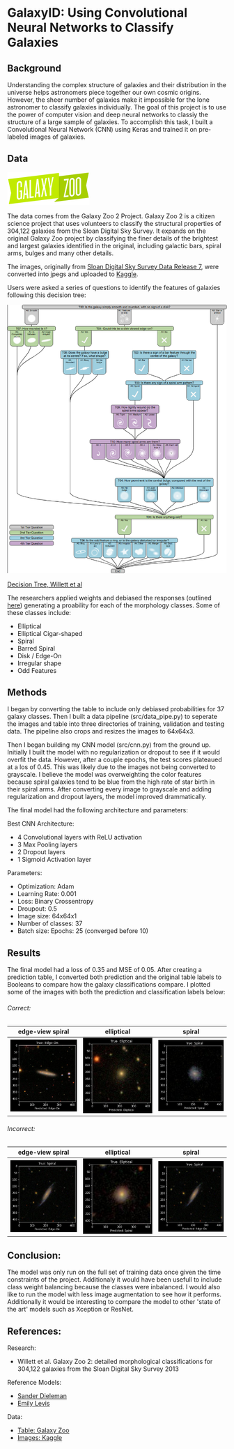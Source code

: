 # GalaxyID: Using Convolutional Neural Networks to Classify Galaxies

## Background

Understanding the complex structure of galaxies and their distribution in the universe helps astronomers piece together our own cosmic origins. However, the sheer number of galaxies make it impossible for the lone astronomer to classify galaxies individually.
The goal of this project is to use the power of computer vision and deep neural networks to classiy the structure of a large sample of galaxies. To accomplish this task, I built a Convolutional Neural Network (CNN) using Keras and trained it on pre-labeled images of galaxies.

## Data
![](img/readme/galaxy_zoo_logo.png)

The data comes from the Galaxy Zoo 2 Project. Galaxy Zoo 2 is a citizen science project that uses volunteers to classify the structural properties of 304,122 galaxies from the Sloan Digital Sky Survey. 
It expands on the original Galaxy Zoo project by classifying the finer details of the brightest and largest galaxies identified in the original, including galactic bars, spiral arms, bulges and many other details.

The images, originally from [Sloan Digital Sky Survey Data Release 7](https://classic.sdss.org/dr7/), were converted into jpegs and uploaded to [Kaggle](https://www.kaggle.com/jaimetrickz/galaxy-zoo-2-images).  


Users were asked a series of questions to identify the features of galaxies following this decision tree:

![](img/readme/gz2_tree.png)

[Decision Tree, Willett et al](https://static.zooniverse.org/data.galaxyzoo.org/gz_trees/images/gz2_tree_crop.pdf)

The researchers applied weights and debiased the responses (outlined [here](https://arxiv.org/pdf/1308.3496v2.pdf)) generating a proability for each of the morphology classes.
Some of these classes include:
- Elliptical
- Elliptical Cigar-shaped
- Spiral
- Barred Spiral
- Disk / Edge-On
- Irregular shape
- Odd Features


## Methods

I began by converting the table to include only debiased probabilities for 37 galaxy classes. Then I built a data pipeline (src/data_pipe.py) to seperate the images and table into three directories of training, validation and testing data. The pipeline also crops and resizes the images to 64x64x3.

Then I began building my CNN model (src/cnn.py) from the ground up. Initially I built the model with no regularization or dropout to see if it would overfit the data. However, after a couple epochs, the test scores plateaued at a los of 0.45. This was likely due to the images not being converted to grayscale. I believe the model was overweighting the color features because spiral galaxies tend to be blue from the high rate of star birth in their spiral arms. After converting every image to grayscale and adding regularization and dropout layers, the model improved drammatically. 

The final model had the following architecture and parameters:

Best CNN Architecture:
- 4 Convolutional layers with ReLU activation
- 3 Max Pooling layers
- 2 Dropout layers
- 1 Sigmoid Activation layer

Parameters:
- Optimization:         Adam
- Learning Rate:        0.001
- Loss:                 Binary Crossentropy
- Droupout:             0.5         
- Image size:           64x64x1
- Number of classes:    37
- Batch size:           Epochs:        25  (converged before 10)

## Results
The final model had a loss of 0.35 and MSE of 0.05.
After creating a prediction table, I converted both prediction and the original table labels to Booleans to compare how the galaxy classifications compare. I plotted some of the images with both the prediction and classification labels below:

###### Correct:


|        edge-view spiral        |           elliptical           |              spiral             |
|:------------------------------:|:------------------------------:|:-------------------------------:|
|![](img/galaxies/tEdg_pEdg.png)|![](img/galaxies/tElip_pElip.png)|![](img/galaxies/tSpir_pSpir.png)|

###### Incorrect:


|        edge-view spiral        |           elliptical           |              spiral             |
|:------------------------------:|:------------------------------:|:-------------------------------:|
|![](img/galaxies/tSpir_pEdg.png)|![](img/galaxies/tElip_pSpir.png)|![](img/galaxies/tSpir_pEdg.png)|


## Conclusion:
The model was only run on the full set of training data once given the time constraints of the project. Additionaly it would have been usefull to include class weight balancing because the classes were inbalanced. I would also like to run the model with less image augmentation to see how it performs. Additionally it would be interesting to compare the model to other 'state of the art' models such as Xception or ResNet.

## References:

Research:
- Willett et al. Galaxy Zoo 2: detailed morphological classifications for 304,122 galaxies from the Sloan Digital Sky Survey 2013

Reference Models:
- [Sander Dieleman](https://benanne.github.io/2014/04/05/galaxy-zoo.html)
- [Emily Levis](https://github.com/emle2899/CNN_galaxy_classification)

Data:
- [Table: Galaxy Zoo](www.galaxyzoo.org)
- [Images: Kaggle](https://www.kaggle.com/jaimetrickz/galaxy-zoo-2-images)
